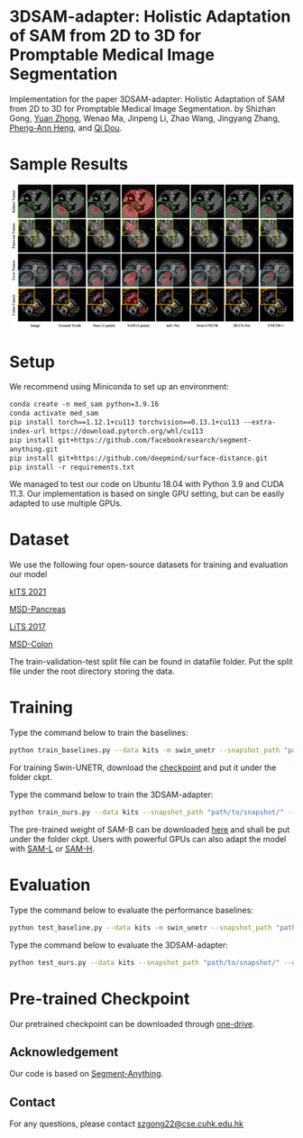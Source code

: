 # 3DSAM-adapter: Holistic Adaptation of SAM from 2D to 3D for Promptable Medical Image Segmentation

Implementation for the paper 3DSAM-adapter: Holistic Adaptation of SAM from 2D to 3D for Promptable Medical Image Segmentation.
by Shizhan Gong, [Yuan Zhong](https://yzrealm.com/), Wenao Ma, Jinpeng Li, Zhao Wang, Jingyang Zhang, [Pheng-Ann Heng](https://www.cse.cuhk.edu.hk/~pheng/), and [Qi Dou](https://www.cse.cuhk.edu.hk/~qdou/index.html).

# Sample Results
![Alt text](asset/result.png?raw=true "Title")

# Setup
We recommend using Miniconda to set up an environment:
```
conda create -n med_sam python=3.9.16
conda activate med_sam
pip install torch==1.12.1+cu113 torchvision==0.13.1+cu113 --extra-index-url https://download.pytorch.org/whl/cu113
pip install git+https://github.com/facebookresearch/segment-anything.git
pip install git+https://github.com/deepmind/surface-distance.git
pip install -r requirements.txt
```
We managed to test our code on Ubuntu 18.04 with Python 3.9 and CUDA 11.3. Our implementation is based on single GPU setting, but can be easily adapted to use multiple GPUs.

# Dataset
We use the following four open-source datasets for training and evaluation our model

[kITS 2021](https://kits-challenge.org/kits21/)

[MSD-Pancreas](http://medicaldecathlon.com/)

[LiTS 2017](https://competitions.codalab.org/competitions/17094)

[MSD-Colon](http://medicaldecathlon.com/)

The train-validation-test split file can be found in datafile folder. Put the split file under the root directory storing the data.

# Training
Type the command below to train the baselines:
```sh
python train_baselines.py --data kits -m swin_unetr --snapshot_path "path/to/snapshot/" --data_prefix "path/to/data folder/"  --rand_crop_size 128 
```
For training Swin-UNETR, download the [checkpoint](https://github.com/Project-MONAI/MONAI-extra-test-data/releases/download/0.8.1/model_swinvit.pt) and put it under the folder ckpt.

Type the command below to train the 3DSAM-adapter:
```sh
python train_ours.py --data kits --snapshot_path "path/to/snapshot/" --data_prefix "path/to/data folder/"  --rand_crop_size 256
```
The pre-trained weight of SAM-B can be downloaded [here](https://dl.fbaipublicfiles.com/segment_anything/sam_vit_b_01ec64.pth) 
and shall be put under the folder ckpt. Users with powerful GPUs can also adapt the model with [SAM-L](https://dl.fbaipublicfiles.com/segment_anything/sam_vit_l_0b3195.pth) or [SAM-H](https://dl.fbaipublicfiles.com/segment_anything/sam_vit_h_4b8939.pth).

# Evaluation
Type the command below to evaluate the performance baselines:
```sh
python test_baseline.py --data kits -m swin_unetr --snapshot_path "path/to/snapshot/" --data_prefix "path/to/data folder/"  --rand_crop_size 128 
```

Type the command below to evaluate the 3DSAM-adapter:
```sh
python test_ours.py --data kits --snapshot_path "path/to/snapshot/" --data_prefix "path/to/data folder/"  --rand_crop_size 256 --num_prompts 1
```

# Pre-trained Checkpoint

Our pretrained checkpoint can be downloaded through [one-drive](placeholder).


## Acknowledgement
Our code is based on [Segment-Anything](https://github.com/facebookresearch/segment-anything).

## Contact
For any questions, please contact <a href="mailto:szgong22@cse.cuhk.edu.hk">szgong22@cse.cuhk.edu.hk</a>
